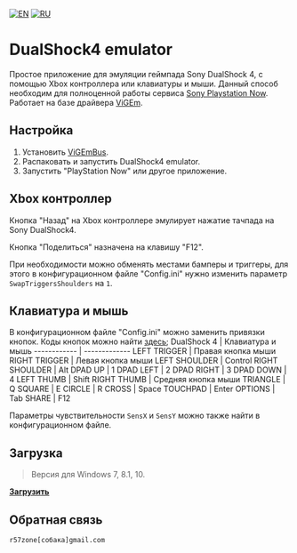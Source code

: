 [![EN](https://user-images.githubusercontent.com/9499881/33184537-7be87e86-d096-11e7-89bb-f3286f752bc6.png)](https://github.com/r57zone/DualShock4-emulator/) 
[![RU](https://user-images.githubusercontent.com/9499881/27683795-5b0fbac6-5cd8-11e7-929c-057833e01fb1.png)](https://github.com/r57zone/DualShock4-emulator/blob/master/README.RU.md)
# DualShock4 emulator
Простое приложение для эмуляции геймпада Sony DualShock 4, с помощью Xbox контроллера или клавиатуры и мыши. Данный способ необходим для полноценной работы сервиса [Sony Playstation Now](https://www.playstation.com/en-us/explore/playstation-now/). Работает на базе драйвера [ViGEm](https://github.com/ViGEm).

## Настройка
1. Установить [ViGEmBus](https://github.com/ViGEm/ViGEmBus/releases).
2. Распаковать и запустить DualShock4 emulator.
3. Запустить "PlayStation Now" или другое приложение.

## Xbox контроллер
Кнопка "Назад" на Xbox контроллере эмулирует нажатие тачпада на Sony DualShock4.

Кнопка "Поделиться" назначена на клавишу "F12".



При необходимости можно обменять местами бамперы и триггеры, для этого в конфигурационном файле "Config.ini" нужно изменить параметр `SwapTriggersShoulders` на `1`.

## Клавиатура и мышь
В конфигурационном файле "Config.ini" можно заменить привязки кнопок. Коды кнопок можно найти [здесь](https://github.com/r57zone/Half-Life-Alyx-novr/blob/master/BINDINGS.RU.md);
DualShock 4 | Клавиатура и мышь
------------ | -------------
LEFT TRIGGER | Правая кнопка мыши
RIGHT TRIGGER | Левая кнопка мыши
LEFT SHOULDER | Control
RIGHT SHOULDER | Alt
DPAD UP | 1
DPAD LEFT | 2
DPAD RIGHT | 3
DPAD DOWN | 4
LEFT THUMB | Shift
RIGHT THUMB | Средняя кнопка мыши
TRIANGLE | Q
SQUARE | E
CIRCLE | R
CROSS | Space
TOUCHPAD | Enter
OPTIONS | Tab
SHARE | F12

Параметры чувствительности `SensX` и `SensY` можно также найти в конфигурационном файле. 

## Загрузка
>Версия для Windows 7, 8.1, 10.

**[Загрузить](https://github.com/r57zone/DualShock4-emulator/releases)**

## Обратная связь
`r57zone[собака]gmail.com`